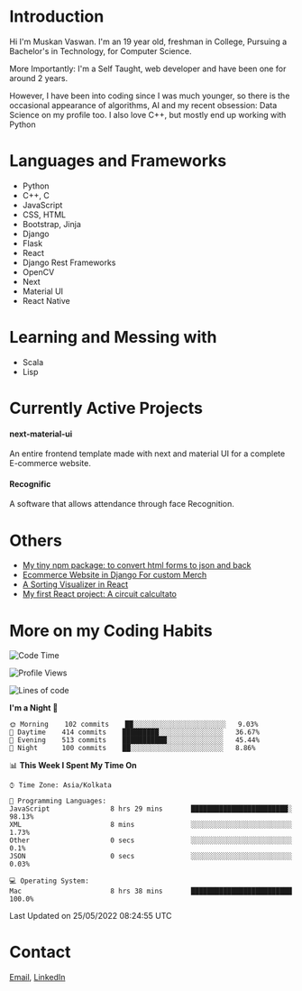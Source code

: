 <!-- - I’m currently working on:
&nbsp;&nbsp;&nbsp;&nbsp;&nbsp;&nbsp; *Circuits*[https://muskanvaswan.github.io/circuits] which, as the name suggests,  is a calculator for solving circuits with ease. This is my first React project
#### I’m currently learning : 
&nbsp;&nbsp;&nbsp;&nbsp;&nbsp;&nbsp; React.js
#### Ask me about:
&nbsp;&nbsp;&nbsp;&nbsp;&nbsp;&nbsp; Anything
#### How to reach me:
&nbsp;&nbsp;&nbsp;&nbsp;&nbsp;&nbsp; Email[mailto:muskanvaswan@gmail.com] LinkedIn[https://www.linkedin.com/in/muskan-vaswan?lipi=urn%3Ali%3Apage%3Ad_flagship3_profile_view_base_contact_details%3B%2FQpdlv5fQ12Ru4DkW2TysA%3D%3D]
#### Pronouns:
&nbsp;&nbsp;&nbsp;&nbsp;&nbsp;&nbsp; Her -->

# Introduction
Hi I'm Muskan Vaswan.
I'm an 19 year old,
freshman in College,
Pursuing a Bachelor's in Technology, for Computer Science.

More Importantly: I'm a Self Taught, web developer and have been one for around 2 years.

However, I have been into coding since I was much younger, so there is the occasional appearance of algorithms, AI and my recent obsession: Data Science on my profile too. I also love C++, but mostly end up working with Python


# Languages and Frameworks

- Python
- C++, C
- JavaScript
- CSS, HTML 
- Bootstrap, Jinja
- Django
- Flask
- React 
- Django Rest Frameworks
- OpenCV
- Next
- Material UI
- React Native

# Learning and Messing with 

- Scala 
- Lisp

# Currently Active Projects

#### next-material-ui
An entire frontend template made with next and material UI for a complete E-commerce website.

#### Recognific
A software that allows attendance through face Recognition.

# Others
- [My tiny npm package: to convert html forms to json and back](https://www.npmjs.com/package/forms-dynamically)
- [Ecommerce Website in Django For custom Merch](https://merch-commerce.herokuapp.com/)
- [A Sorting Visualizer in React](https://muskanvaswan.github.io/SortingVisualizer/)
- [My first React project: A circuit calcultato](https://muskanvaswan.github.io/circuits)

# More on my Coding Habits

<!--START_SECTION:waka-->
![Code Time](http://img.shields.io/badge/Code%20Time-527%20hrs%2042%20mins-blue)

![Profile Views](http://img.shields.io/badge/Profile%20Views-16-blue)

![Lines of code](https://img.shields.io/badge/From%20Hello%20World%20I%27ve%20Written--827%20Thousand%20lines%20of%20code-blue)

**I'm a Night 🦉** 

```text
🌞 Morning    102 commits    ██░░░░░░░░░░░░░░░░░░░░░░░   9.03% 
🌆 Daytime    414 commits    █████████░░░░░░░░░░░░░░░░   36.67% 
🌃 Evening    513 commits    ███████████░░░░░░░░░░░░░░   45.44% 
🌙 Night      100 commits    ██░░░░░░░░░░░░░░░░░░░░░░░   8.86%

```


📊 **This Week I Spent My Time On** 

```text
⌚︎ Time Zone: Asia/Kolkata

💬 Programming Languages: 
JavaScript               8 hrs 29 mins       ████████████████████████░   98.13% 
XML                      8 mins              ░░░░░░░░░░░░░░░░░░░░░░░░░   1.73% 
Other                    0 secs              ░░░░░░░░░░░░░░░░░░░░░░░░░   0.1% 
JSON                     0 secs              ░░░░░░░░░░░░░░░░░░░░░░░░░   0.03%

💻 Operating System: 
Mac                      8 hrs 38 mins       █████████████████████████   100.0%

```


 Last Updated on 25/05/2022 08:24:55 UTC
<!--END_SECTION:waka-->

# Contact

[Email](mailto:muskanvaswan@gmail.com), [LinkedIn](https://www.linkedin.com/in/muskan-vaswan?lipi=urn%3Ali%3Apage%3Ad_flagship3_profile_view_base_contact_details%3B%2FQpdlv5fQ12Ru4DkW2TysA%3D%3D)



